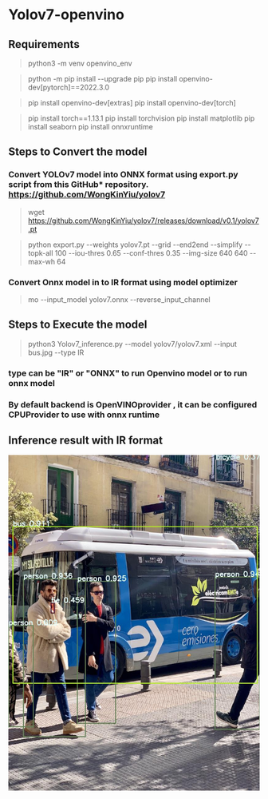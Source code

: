 # Yolov7-openvino

## Requirements

>	python3 -m venv openvino_env

>	python -m pip install --upgrade pip
>	pip install openvino-dev[pytorch]==2022.3.0

>	pip install openvino-dev[extras]
>	pip install openvino-dev[torch]

>	pip install torch==1.13.1
>	pip install torchvision
>	pip install matplotlib
>	pip install seaborn
>	pip install onnxruntime



## Steps to Convert the model
### Convert YOLOv7 model into ONNX format using export.py script from this GitHub* repository. https://github.com/WongKinYiu/yolov7
>	wget https://github.com/WongKinYiu/yolov7/releases/download/v0.1/yolov7.pt

>	python export.py --weights yolov7.pt --grid --end2end --simplify --topk-all 100 --iou-thres 0.65 --conf-thres 0.35 --img-size 640 640 --max-wh 64

### Convert Onnx model in to IR format using model optimizer

>	mo --input_model yolov7.onnx --reverse_input_channel

## Steps to Execute the model

>	 python3 Yolov7_inference.py --model yolov7/yolov7.xml --input bus.jpg --type IR

### type can be "IR" or "ONNX" to run Openvino model or to run onnx model
### By default backend is OpenVINOprovider , it can be configured CPUProvider to use with onnx runtime

## Inference result with IR format

![Screenshot](bus.jpeg)
